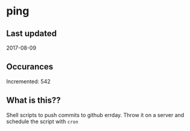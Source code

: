 # ping

## Last updated
2017-08-09

## Occurances
Incremented: 542

## What is this??
Shell scripts to push commits to github errday. Throw it on a server and schedule the script with `cron`


